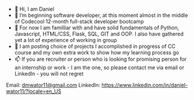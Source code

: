 - 👋 Hi, I am Daniel
- 🌱 I’m beginning software developer, at this moment almost in the middle of Codecool 12-month full-stack developer bootcamp
- 💞️ For now I am familliar with and have solid fundamentals of Python, Javascript, HTML/CSS, Flask, SQL, GIT and OOP. I also have gathered yet a lot of experience of working in group  
- 👀 I am posting choice of projects I accomplished in progress of CC course and my own extra work to show how my learning process go 
- 📫 If you are recruiter or person who is looking for promising person for an internship or work - I am the one, so please contact me via email or LinkedIn - you will not regret  

 Email: dmwator11@gmail.com
 LinkedIn: https://www.linkedin.com/in/daniel-wator11/?locale=en_US

<!---
ddeer1109/ddeer1109 is a ✨ special ✨ repository because its `README.md` (this file) appears on your GitHub profile.
You can click the Preview link to take a look at your changes.
--->

